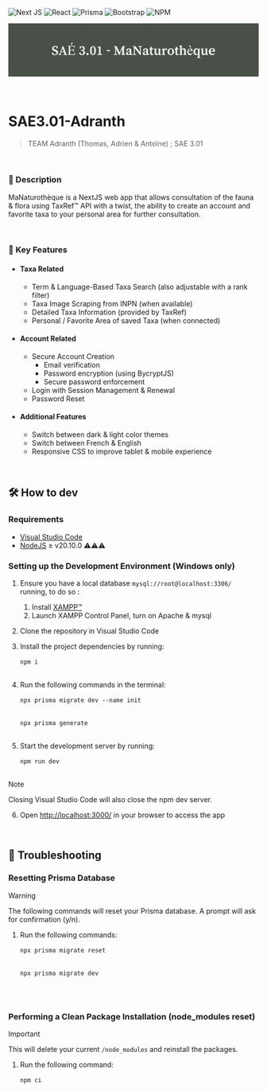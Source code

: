 ![Next JS](https://img.shields.io/badge/Next-black?style=for-the-badge&logo=next.js&logoColor=white)
![React](https://img.shields.io/badge/react-%2320232a.svg?style=for-the-badge&logo=react&logoColor=%2361DAFB)
![Prisma](https://img.shields.io/badge/Prisma-3982CE?style=for-the-badge&logo=Prisma&logoColor=white)
![Bootstrap](https://img.shields.io/badge/bootstrap-%238511FA.svg?style=for-the-badge&logo=bootstrap&logoColor=white)
![NPM](https://img.shields.io/badge/NPM-%23CB3837.svg?style=for-the-badge&logo=npm&logoColor=white)

![SAE3.01-Logo](/.github/images/banner.png)

&nbsp;

# SAE3.01-Adranth

> TEAM Adranth (Thomas, Adrien &amp; Antoine) ; SAE 3.01

&nbsp;

### 📌 Description

MaNaturothèque is a NextJS web app that allows consultation of the fauna & flora using TaxRef™ API with a twist, the ability to create an account and favorite taxa to your personal area for further consultation.

&nbsp;

### 🔑 Key Features

* #### **Taxa Related**

  * Term & Language-Based Taxa Search (also adjustable with a rank filter)
  * Taxa Image Scraping from INPN (when available)
  * Detailed Taxa Information (provided by TaxRef)
  * Personal / Favorite Area of saved Taxa (when connected)

* #### **Account Related**

  * Secure Account Creation
    * Email verification
    * Password encryption (using BycryptJS)
    * Secure password enforcement
  * Login with Session Management & Renewal
  * Password Reset

* #### **Additional Features**

  * Switch between dark & light color themes
  * Switch between French & English
  * Responsive CSS to improve tablet & mobile experience

&nbsp;

## 🛠️ How to dev

### Requirements

* [Visual Studio Code](https://code.visualstudio.com/download)
* [NodeJS](https://nodejs.org/en/download) ≥ v20.10.0 ⚠️⚠️⚠️

### Setting up the Development Environment (Windows only)

1. Ensure you have a local database `mysql://root@localhost:3306/` running, to do so :

    1. Install [XAMPP™](https://www.apachefriends.org/download.html)
    2. Launch XAMPP Control Panel, turn on Apache & mysql

2. Clone the repository in Visual Studio Code

3. Install the project dependencies by running:

    ```Shell
    npm i
     
    ```

4. Run the following commands in the terminal:  

    ```Shell
    npx prisma migrate dev --name init
     
    ```

    ```Shell
    npx prisma generate
     
    ```

5. Start the development server by running:

    ```Shell
    npm run dev
     
    ```

> [!NOTE]
> Closing Visual Studio Code will also close the npm dev server.

6. Open [http://localhost:3000/](http://localhost:3000/) in your browser to access the app

&nbsp;

## 🔧 Troubleshooting

### Resetting Prisma Database

> [!WARNING]
> The following commands will reset your Prisma database. A prompt will ask for confirmation (y/n).

1. Run the following commands:

    ```Shell
    npx prisma migrate reset
     
    ```

    ```Shell
    npx prisma migrate dev
     
    ```

&nbsp;

### Performing a Clean Package Installation (node_modules reset)

> [!IMPORTANT]
> This will delete your current `/node_modules` and reinstall the packages.

1. Run the following command:

    ```Shell
    npm ci
     
    ```
